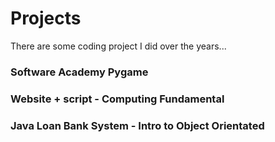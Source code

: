 # Projects
There are some coding project I did over the years...

### Software Academy Pygame

### Website + script - Computing Fundamental 

### Java Loan Bank System - Intro to Object Orientated 

